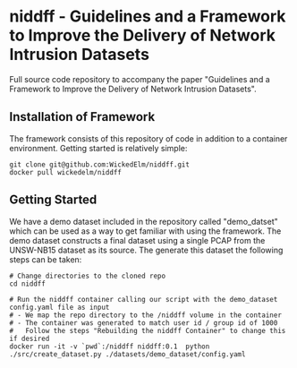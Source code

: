 # niddff - Guidelines and a Framework to Improve the Delivery of Network Intrusion Datasets
Full source code repository to accompany the paper "Guidelines and a Framework to Improve the Delivery of Network Intrusion Datasets".

## Installation of Framework
The framework consists of this repository of code in addition to a container environment.
Getting started is relatively simple:

```
git clone git@github.com:WickedElm/niddff.git
docker pull wickedelm/niddff
```

## Getting Started
We have a demo dataset included in the repository called "demo_datset" which can be used as a way to get familiar with using the framework.
The demo dataset constructs a final dataset using a single PCAP from the UNSW-NB15 dataset as its source.
The generate this dataset the following steps can be taken:

```
# Change directories to the cloned repo
cd niddff

# Run the niddff container calling our script with the demo_dataset config.yaml file as input
# - We map the repo directory to the /niddff volume in the container
# - The container was generated to match user id / group id of 1000
#   Follow the steps "Rebuilding the niddff Container" to change this if desired
docker run -it -v `pwd`:/niddff niddff:0.1  python ./src/create_dataset.py ./datasets/demo_dataset/config.yaml
```
